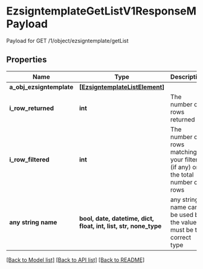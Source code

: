 # EzsigntemplateGetListV1ResponseMPayload

Payload for GET /1/object/ezsigntemplate/getList

## Properties
Name | Type | Description | Notes
------------ | ------------- | ------------- | -------------
**a_obj_ezsigntemplate** | [**[EzsigntemplateListElement]**](EzsigntemplateListElement.md) |  | 
**i_row_returned** | **int** | The number of rows returned | 
**i_row_filtered** | **int** | The number of rows matching your filters (if any) or the total number of rows | 
**any string name** | **bool, date, datetime, dict, float, int, list, str, none_type** | any string name can be used but the value must be the correct type | [optional]

[[Back to Model list]](../README.md#documentation-for-models) [[Back to API list]](../README.md#documentation-for-api-endpoints) [[Back to README]](../README.md)


